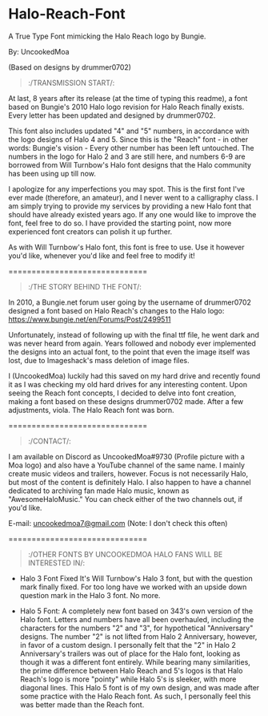 # Halo-Reach-Font
A True Type Font mimicking the Halo Reach logo by Bungie.

By: UncookedMoa

(Based on designs by drummer0702)

>:/TRANSMISSION START/:

At last, 8 years after its release (at the time of typing this readme), a font based on Bungie's 2010 Halo logo revision for Halo Reach finally exists. Every letter has been updated and designed by drummer0702.

This font also includes updated "4" and "5" numbers, in accordance with the logo designs of Halo 4 and 5. Since this is the "Reach" font - in other words: Bungie's vision - Every other number has been left untouched. The numbers in the logo for Halo 2 and 3 are still here, and numbers 6-9 are borrowed from Will Turnbow's Halo font designs that the Halo community has been using up till now.

I apologize for any imperfections you may spot. This is the first font I've ever made (therefore, an amateur), and I never went to a calligraphy class. I am simply trying to provide my services by providing a new Halo font that should have already existed years ago. If any one would like to improve the font, feel free to do so. I have provided the starting point, now more experienced font creators can polish it up further.

As with Will Turnbow's Halo font, this font is free to use. Use it however you'd like, whenever you'd like and feel free to modify it!

==============================

>:/THE STORY BEHIND THE FONT/:

In 2010, a Bungie.net forum user going by the username of drummer0702 designed a font based on Halo Reach's changes to the Halo logo: https://www.bungie.net/en/Forums/Post/2499511

Unfortunately, instead of following up with the final ttf file, he went dark and was never heard from again. Years followed and nobody ever implemented the designs into an actual font, to the point that even the image itself was lost, due to Imageshack's mass deletion of image files.

I (UncookedMoa) luckily had this saved on my hard drive and recently found it as I was checking my old hard drives for any interesting content. Upon seeing the Reach font concepts, I decided to delve into font creation, making a font based on these designs drummer0702 made. After a few adjustments, viola. The Halo Reach font was born.

==============================

>:/CONTACT/:

I am available on Discord as UncookedMoa#9730 (Profile picture with a Moa logo) and also have a YouTube channel of the same name. I mainly create music videos and trailers, however. Focus is not necessarily Halo, but most of the content is definitely Halo. I also happen to have a channel dedicated to archiving fan made Halo music, known as "AwesomeHaloMusic." You can check either of the two channels out, if you'd like.

E-mail: uncookedmoa7@gmail.com (Note: I don't check this often)

==============================

>:/OTHER FONTS BY UNCOOKEDMOA HALO FANS WILL BE INTERESTED IN/:

- Halo 3 Font Fixed
It's Will Turnbow's Halo 3 font, but with the question mark finally fixed. For too long have we worked with an upside down question mark in the Halo 3 font. No more.

- Halo 5 Font: 
A completely new font based on 343's own version of the Halo font. Letters and numbers have all been overhauled, including the characters for the numbers "2" and "3", for hypothetical "Anniversary" designs. The number "2" is not lifted from Halo 2 Anniversary, however, in favor of a custom design. I personally felt that the "2" in Halo 2 Anniversary's trailers was out of place for the Halo font, looking as though it was a different font entirely.
While bearing many similarities, the prime difference between Halo Reach and 5's logos is that Halo Reach's logo is more "pointy" while Halo 5's is sleeker, with more diagonal lines. This Halo 5 font is of my own design, and was made after some practice with the Halo Reach font. As such, I personally feel this was better made than the Reach font.
